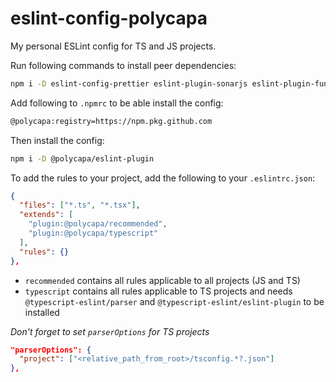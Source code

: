# eslint-config-polycapa

My personal ESLint config for TS and JS projects.

Run following commands to install peer dependencies:

```bash
npm i -D eslint-config-prettier eslint-plugin-sonarjs eslint-plugin-func-params-args @stylistic/eslint-plugin
```

Add following to `.npmrc` to be able install the config:

```bash
@polycapa:registry=https://npm.pkg.github.com
```

Then install the config:

```bash
npm i -D @polycapa/eslint-plugin
```

To add the rules to your project, add the following to your `.eslintrc.json`:

```json
{
  "files": ["*.ts", "*.tsx"],
  "extends": [
    "plugin:@polycapa/recommended",
    "plugin:@polycapa/typescript"
  ],
  "rules": {}
},
```

- `recommended` contains all rules applicable to all projects (JS and TS)
- `typescript` contains all rules applicable to TS projects and needs `@typescript-eslint/parser` and `@typescript-eslint/eslint-plugin` to be installed

_Don't forget to set `parserOptions` for TS projects_

```json
"parserOptions": {
  "project": ["<relative_path_from_root>/tsconfig.*?.json"]
},
```
